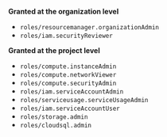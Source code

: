 **Granted at the organization level**

 * `roles/resourcemanager.organizationAdmin`
 * `roles/iam.securityReviewer`

**Granted at the project level**

 * `roles/compute.instanceAdmin`
 * `roles/compute.networkViewer`
 * `roles/compute.securityAdmin`
 * `roles/iam.serviceAccountAdmin`
 * `roles/serviceusage.serviceUsageAdmin`
 * `roles/iam.serviceAccountUser`
 * `roles/storage.admin`
 * `roles/cloudsql.admin`